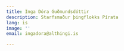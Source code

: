 ```yaml
---
title: Inga Dóra Guðmundsdóttir
description: Starfsmaður þingflokks Pírata
lang: is
image: ''
email: ingadora@althingi.is

---
```

